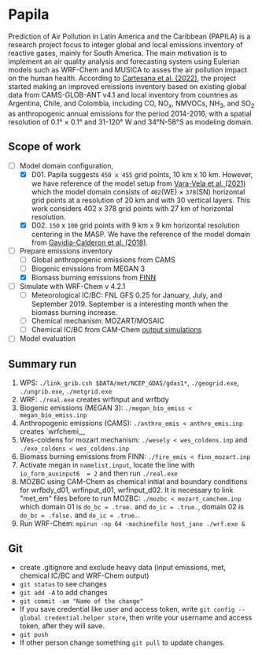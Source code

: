 # Papila
Prediction of Air Pollution in Latin America and the Caribbean (PAPILA) is a research project focus to integer global and local emissions inventory of reactive gases, mainly for South America. The main motivation is to implement an air quality analysis and forecasting system using Eulerian models such as WRF-Chem and MUSICA to asses the air pollution impact on the human health. According to [Cartesana et al. (2022)](https://essd.copernicus.org/articles/14/271/2022/), the project started making an improved emissions inventory based on existing global data from CAMS-GLOB-ANT v4.1 and local inventory from countries as Argentina, Chile, and Colombia, including CO, NO$_x$, NMVOCs, NH$_3$, and SO$_2$ as anthropogenic annual emissions for the period 2014-2016, with a spatial resolution of 0.1° $\times$ 0.1° and 31-120° W and 34°N-58°S as modeling domain.

## Scope of work
- [ ] Model domain configuration,
  - [x] D01. Papila suggests `450 x 455` grid points, 10 km x 10 km. However, we have reference of the model setup from [Vara-Vela et al. (2021)](https://journals.ametsoc.org/view/journals/bams/102/9/BAMS-D-21-0018.1.xml) which the model domain consists of `402`(WE) $\times$ `378`(SN) horizontal grid points at a resolution of 20 km and with 30 vertical layers. This work considers 402 x 378 grid points with 27 km of horizontal resolution.
  - [x] D02. `150` x `100` grid points with 9 km x 9 km horizontal resolution centering in the MASP. We have the reference of the model domain from [Gavidia-Calderon et al. (2018)](https://www.sciencedirect.com/science/article/pii/S1352231018306216?via%3Dihub).
- [ ] Prepare emissions inventory
  - [ ] Global anthropogenic emissions from CAMS
  - [ ] Biogenic emissions from MEGAN 3
  - [x] Biomass burning emissions from [FINN](https://www2.acom.ucar.edu/modeling/finn-fire-inventory-ncar)
- [ ] Simulate with WRF-Chem v 4.2.1
  - [ ] Meteorological IC/BC: FNL GFS 0.25 for January, July, and September 2019. September is a interesting month when the biomass burning increase.
  - [ ] Chemical mechanism: MOZART/MOSAIC
  - [ ] Chemical IC/BC from CAM-Chem [output simulations](https://www.acom.ucar.edu/cam-chem/cam-chem.shtml)
 - [ ] Model evaluation
  
## Summary run
1. WPS: `./link_grib.csh $DATA/met/NCEP_GDAS/gdas1*`, `./geogrid.exe`, `./ungrib.exe`, `./metgrid.exe` 
2. WRF: `./real.exe` creates wrfinput and wrfbdy
3. Biogenic emissions (MEGAN 3): `./megan_bio_emiss < megan_bio_emiss.inp`
4. Anthropogenic emissions (CAMS): `./anthro_emis < anthro_emis.inp` creates `wrfchemi_<time>_<domain> 
5. Wes-coldens for mozart mechanism: `./wesely < wes_coldens.inp` and `./exo_coldens < wes_coldens.inp`
6. Biomass burning emissions from FINN: `./fire_emis < finn_mozart.inp`
7. Activate megan in `namelist.input`, locate the line with `io_form_auxinput6  = 2` and then run `./real.exe`
8. MOZBC using CAM-Chem as chemical initial and boundary conditions for wrfbdy_d01, wrfinput_d01, wrfinput_d02. It is necessary to link "met_em" files before to run MOZBC: `./mozbc < mozart_camchem.inp` which domain 01 is `do_bc = .true.` and `do_ic = .true.`, domain 02 is `do_bc = .false.` and `do_ic = .true.`.
9. Run WRF-Chem: `mpirun -np 64 -machinefile host_jano ./wrf.exe &`

## Git
- create .gitignore and exclude heavy data (input emissions, met, chemical IC/BC and WRF-Chem output)
- `git status` to see changes
- `git add -A` to add changes
- `git commit -am "Name of the change"` 
- If you save credential like user and access token, write `git config --global credential.helper store`, then write your username and access token, after they will save.
- `git push`
- If other person change something `git pull` to update changes.
